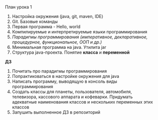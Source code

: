 План урока 1

1. Настройка окружения (java, git, maven, IDE)
2. Git. Базовые команды
3. Первая программа - Hello, world
4. Компилируемые и интерпретируемые языки программирования
5. _Парадигмы программирования (императивное, декларативное, процедурное, функциональное, ООП и др.)_
6. Минимальная программа на java. Утилита jar
7. Структура java-проекта. Понятие **класса** и **переменной**

**ДЗ**

1. Почитать про парадигмы программирования
2. Попрактиковаться в настройке окружения для java
3. Написать программу, выводящую в консоль виды программирования
4. Создать классы для планеты, пользователя, автомобиля, телевизора, кассового аппарата и кофеварки. 
Придумать адекватные наименования классов и нескольких переменных этих классов
5. Запушить выполненное ДЗ в репозиторий

